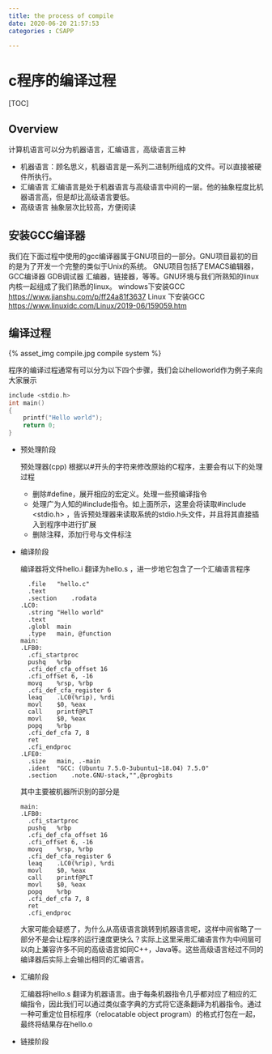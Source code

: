 ```yaml
---
title: the process of compile
date: 2020-06-20 21:57:53
categories : CSAPP

---
```


# c程序的编译过程

[TOC]



## Overview

计算机语言可以分为机器语言，汇编语言，高级语言三种

- 机器语言：顾名思义，机器语言是一系列二进制所组成的文件。可以直接被硬件所执行。
- 汇编语言 汇编语言是处于机器语言与高级语言中间的一层。他的抽象程度比机器语言高，但是却比高级语言要低。
- 高级语言 抽象层次比较高，方便阅读

<!--more-->

## 安装GCC编译器

我们在下面过程中使用的gcc编译器属于GNU项目的一部分。GNU项目最初的目的是为了开发一个完整的类似于Unix的系统。
GNU项目包括了EMACS编辑器，GCC编译器 GDB调试器 汇编器，链接器，等等。GNU环境与我们所熟知的linux内核一起组成了我们熟悉的linux。
windows下安装GCC https://www.jianshu.com/p/ff24a81f3637
Linux 下安装GCC https://www.linuxidc.com/Linux/2019-06/159059.htm




## 编译过程

{% asset_img compile.jpg compile system %}

程序的编译过程通常有可以分为以下四个步骤，我们会以helloworld作为例子来向大家展示

```c
include <stdio.h>
int main()
{
    printf("Hello world");
    return 0;
}
```



- 预处理阶段

  预处理器(cpp) 根据以#开头的字符来修改原始的C程序，主要会有以下的处理过程

  - 删除#define，展开相应的宏定义。处理一些预编译指令
  - 处理广为人知的#include指令。如上面所示，这里会将读取#include <stdio.h> ，告诉预处理器来读取系统的stdio.h头文件，并且将其直接插入到程序中进行扩展
  - 删除注释，添加行号与文件标注

- 编译阶段

  编译器将文件hello.i 翻译为hello.s ，进一步地它包含了一个汇编语言程序

  ```assembly
  	.file	"hello.c"
  	.text
  	.section	.rodata
  .LC0:
  	.string	"Hello world"
  	.text
  	.globl	main
  	.type	main, @function
  main:
  .LFB0:
  	.cfi_startproc
  	pushq	%rbp
  	.cfi_def_cfa_offset 16
  	.cfi_offset 6, -16
  	movq	%rsp, %rbp
  	.cfi_def_cfa_register 6
  	leaq	.LC0(%rip), %rdi
  	movl	$0, %eax
  	call	printf@PLT
  	movl	$0, %eax
  	popq	%rbp
  	.cfi_def_cfa 7, 8
  	ret
  	.cfi_endproc
  .LFE0:
  	.size	main, .-main
  	.ident	"GCC: (Ubuntu 7.5.0-3ubuntu1~18.04) 7.5.0"
  	.section	.note.GNU-stack,"",@progbits
  
  ```

  其中主要被机器所识别的部分是

  ```assembly
  main:
  .LFB0:
  	.cfi_startproc
  	pushq	%rbp
  	.cfi_def_cfa_offset 16
  	.cfi_offset 6, -16
  	movq	%rsp, %rbp
  	.cfi_def_cfa_register 6
  	leaq	.LC0(%rip), %rdi
  	movl	$0, %eax
  	call	printf@PLT
  	movl	$0, %eax
  	popq	%rbp
  	.cfi_def_cfa 7, 8
  	ret
  	.cfi_endproc
  ```

  大家可能会疑惑了，为什么从高级语言跳转到机器语言呢，这样中间省略了一部分不是会让程序的运行速度更快么？实际上这里采用汇编语言作为中间层可以向上兼容许多不同的高级语言如同C++，Java等。这些高级语言经过不同的编译器后实际上会输出相同的汇编语言。

- 汇编阶段

  汇编器将hello.s 翻译为机器语言。由于每条机器指令几乎都对应了相应的汇编指令，因此我们可以通过类似查字典的方式将它逐条翻译为机器指令。通过一种可重定位目标程序（relocatable object program）的格式打包在一起，最终将结果存在hello.o

- 链接阶段